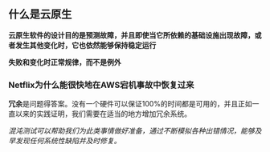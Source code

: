 什么是云原生
-----------

**云原生软件的设计目的是预测故障，并且即使当它所依赖的基础设施出现故障，或者发生其他变化时，它也依然能够保持稳定运行**

**失败和变化时正常规律，而不是例外**



### Netflix为什么能很快地在AWS宕机事故中恢复过来

**冗余**是问题得答案。没有一个硬件可以保证100%的时间都是可用的，并且正如一直以来的实践证明，我们需要在适当的地方增加冗余系统。

_混沌测试可以帮助我们为此类事情做好准备，通过不断模拟各种出错情况，能够及早发现任何系统性缺陷并及时修复。_

